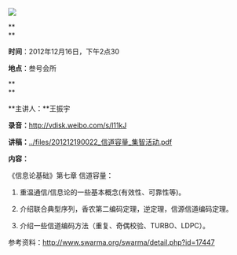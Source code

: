 ![](http://www.swarma.org/files/201210260320_20055834-1_b.jpg)  

**  
**

**时间**：2012年12月16日，下午2点30

  

**地点**：叁号会所

**  
**

**主讲人：**王振宇

**录音：**<http://vdisk.weibo.com/s/l11kJ>

**讲稿：**[../files/201212190022_信道容量_集智活动.pdf](download.php?id=576)

  

**内容：**

  

《信息论基础》第七章 信道容量：

  

1. 重温通信/信息论的一些基本概念(有效性、可靠性等)。

  

2. 介绍联合典型序列，香农第二编码定理，逆定理，信源信道编码定理。

  

3. 介绍一些信道编码方法（重复、奇偶校验、TURBO、LDPC）。

  

  

参考资料：<http://www.swarma.org/swarma/detail.php?id=17447>


